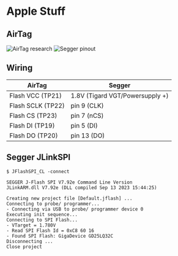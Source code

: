 # Apple Stuff

## AirTag

![AirTag research](https://raw.githubusercontent.com/colinoflynn/airtag-re/master/images/frontside-tpnames.jpg)
![Segger pinout](https://c.a.segger.com/fileadmin/images/products/J-Link/Software/pinout-spi-20-pin.gif.webp)

## Wiring
|AirTag|Segger|
|---|---|
|Flash VCC (TP21)|1.8V (Tigard VGT/Powersupply +)|
|Flash SCLK (TP22)|pin 9 (CLK)|
|Flash CS (TP23)|pin 7 (nCS)|
|Flash DI (TP19)|pin 5 (DI)|
|Flash DO (TP20)|pin 13 (DO)|

## Segger JLinkSPI

```
$ JFlashSPI_CL -connect

SEGGER J-Flash SPI V7.92e Command Line Version
JLinkARM.dll V7.92e (DLL compiled Sep 13 2023 15:44:25)

Creating new project file [Default.jflash] ...
Connecting to probe/ programmer...
- Connecting via USB to probe/ programmer device 0
Executing init sequence...
Connecting to SPI Flash...
- VTarget = 1.780V
- Read SPI Flash Id = 0xC8 60 16
- Found SPI Flash: GigaDevice GD25LQ32C
Disconnecting ...
Close project
```
